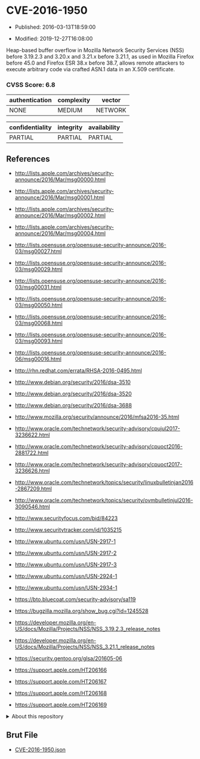 # CVE-2016-1950

- Published: 2016-03-13T18:59:00

- Modified: 2019-12-27T16:08:00

Heap-based buffer overflow in Mozilla Network Security Services (NSS) before 3.19.2.3 and 3.20.x and 3.21.x before 3.21.1, as used in Mozilla Firefox before 45.0 and Firefox ESR 38.x before 38.7, allows remote attackers to execute arbitrary code via crafted ASN.1 data in an X.509 certificate.

### CVSS Score: **6.8**

| authentication | complexity | vector |
| --- | --- | --- |
| NONE | MEDIUM | NETWORK |

| confidentiality | integrity | availability |
| --- | --- | --- |
| PARTIAL | PARTIAL | PARTIAL |

## References

* http://lists.apple.com/archives/security-announce/2016/Mar/msg00000.html

* http://lists.apple.com/archives/security-announce/2016/Mar/msg00001.html

* http://lists.apple.com/archives/security-announce/2016/Mar/msg00002.html

* http://lists.apple.com/archives/security-announce/2016/Mar/msg00004.html

* http://lists.opensuse.org/opensuse-security-announce/2016-03/msg00027.html

* http://lists.opensuse.org/opensuse-security-announce/2016-03/msg00029.html

* http://lists.opensuse.org/opensuse-security-announce/2016-03/msg00031.html

* http://lists.opensuse.org/opensuse-security-announce/2016-03/msg00050.html

* http://lists.opensuse.org/opensuse-security-announce/2016-03/msg00068.html

* http://lists.opensuse.org/opensuse-security-announce/2016-03/msg00093.html

* http://lists.opensuse.org/opensuse-security-announce/2016-06/msg00016.html

* http://rhn.redhat.com/errata/RHSA-2016-0495.html

* http://www.debian.org/security/2016/dsa-3510

* http://www.debian.org/security/2016/dsa-3520

* http://www.debian.org/security/2016/dsa-3688

* http://www.mozilla.org/security/announce/2016/mfsa2016-35.html

* http://www.oracle.com/technetwork/security-advisory/cpujul2017-3236622.html

* http://www.oracle.com/technetwork/security-advisory/cpuoct2016-2881722.html

* http://www.oracle.com/technetwork/security-advisory/cpuoct2017-3236626.html

* http://www.oracle.com/technetwork/topics/security/linuxbulletinjan2016-2867209.html

* http://www.oracle.com/technetwork/topics/security/ovmbulletinjul2016-3090546.html

* http://www.securityfocus.com/bid/84223

* http://www.securitytracker.com/id/1035215

* http://www.ubuntu.com/usn/USN-2917-1

* http://www.ubuntu.com/usn/USN-2917-2

* http://www.ubuntu.com/usn/USN-2917-3

* http://www.ubuntu.com/usn/USN-2924-1

* http://www.ubuntu.com/usn/USN-2934-1

* https://bto.bluecoat.com/security-advisory/sa119

* https://bugzilla.mozilla.org/show_bug.cgi?id=1245528

* https://developer.mozilla.org/en-US/docs/Mozilla/Projects/NSS/NSS_3.19.2.3_release_notes

* https://developer.mozilla.org/en-US/docs/Mozilla/Projects/NSS/NSS_3.21.1_release_notes

* https://security.gentoo.org/glsa/201605-06

* https://support.apple.com/HT206166

* https://support.apple.com/HT206167

* https://support.apple.com/HT206168

* https://support.apple.com/HT206169

<details>
<summary>About this repository</summary> 

  This repository is part of the project [Live Hack CVE](https://github.com/Live-Hack-CVE). Main website can be found [www.live-hack.org](https://www.live-hack.org) 
  
  Made by [Sn0wAlice](https://github.com/Sn0wAlice) for the people that care about security and need to have a feed of the latest CVEs. Hope you enjoy it, don't forget to star the repo and follow me on [Twitter](https://twitter.com/Sn0wAlice) and [Github](https://github.com/Sn0wAlice). And that is my [personnal website](https://www.alice-snow.me/)

  - [Home Page](https://github.com/Live-Hack-CVE)
  - [Framework](https://github.com/Live-Hack-CVE/cve-framework)
  - [CVE database](https://github.com/Live-Hack-CVE/full_database)
  - [Changelog](https://github.com/Live-Hack-CVE/Changelog)
</details>

## Brut File

* [CVE-2016-1950.json](https://raw.githubusercontent.com/Live-Hack-CVE/full_database/main/cves/2016/CVE-2016-1950.json)

